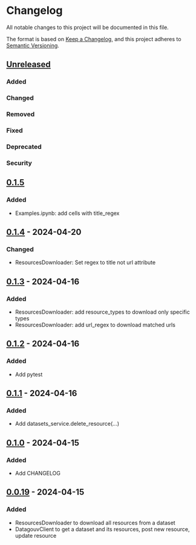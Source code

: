 # Changelog

All notable changes to this project will be documented in this file.

The format is based on [Keep a Changelog](https://keepachangelog.com/en/1.1.0/),
and this project adheres to
[Semantic Versioning](https://semver.org/spec/v2.0.0.html).

## [Unreleased]

### Added

### Changed

### Removed

### Fixed

### Deprecated

### Security

## [0.1.5]

### Added

- Examples.ipynb: add cells with title_regex

## [0.1.4] - 2024-04-20

### Changed

- ResourcesDownloader: Set regex to title not url attribute

## [0.1.3] - 2024-04-16

### Added

- ResourcesDownloader: add resource_types to download only specific types
- ResourcesDownloader: add url_regex to download matched urls

## [0.1.2] - 2024-04-16

### Added

- Add pytest

## [0.1.1] - 2024-04-16

### Added

- Add datasets_service.delete_resource(...)

## [0.1.0] - 2024-04-15

### Added

- Add CHANGELOG

## [0.0.19] - 2024-04-15

### Added

- ResourcesDownloader to download all resources from a dataset
- DatagouvClient to get a dataset and its resources, post new resource, update
  resource

[unreleased]: https://github.com/MaximePawlakFr/datagouv-python/compare/v0.1.5...HEAD
[0.1.5]: https://github.com/MaximePawlakFr/datagouv-python/compare/v0.1.4...v0.1.5
[0.1.4]: https://github.com/MaximePawlakFr/datagouv-python/compare/v0.1.3...v0.1.4
[0.1.3]: https://github.com/MaximePawlakFr/datagouv-python/compare/v0.1.2...v0.1.3
[0.1.2]: https://github.com/MaximePawlakFr/datagouv-python/compare/v0.1.1...v0.1.2
[0.1.1]: https://github.com/MaximePawlakFr/datagouv-python/compare/v0.1.0...v0.1.1
[0.1.0]: https://github.com/MaximePawlakFr/datagouv-python/compare/v0.0.19...v0.1.0
[0.0.19]: https://github.com/MaximePawlakFr/datagouv-python/releases/tag/v0.0.19
